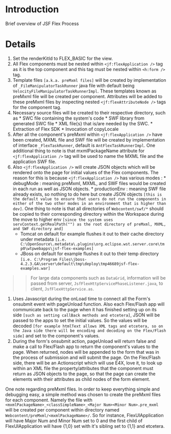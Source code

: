 # Introduction #

Brief overview of JSF Flex Process


# Details #
  1. Set the renderKitId to FLEX\_BASIC for the view.
  1. All Flex components must be nested within `<jf:flexApplication />` tag as it is the top component and this tag must be nested within `<h:form />` tag.
  1. Template files `[a.k.a. preMxml files]` will be created by implementation of `_FileManipulatorTaskRunner` java file with default being `VelocityFileManipulatorTaskRunnerImpl`. These templates known as preMxml file will be created per component. Attributes will be added to these preMxml files by inspecting nested `<jf:flexAttributeNode />` tags for the component tag.
  1. Necessary source files will be created to their respective directory, such as
    * SWC file containing the system's code
    * SWF library from generated SWC file
    * XML file{s} that is/are needed by the SWC.
    * Extraction of Flex SDK
    * Invocation of copyLocale
  1. After all the component's preMxml within `<jf:flexApplication />` have been created, MXML file and SWF file will be created by implementation of interface `_FlexTaskRunner`, default is `AntFlexTaskRunnerImpl`. One additional thing to note is that mxmlPackageName attribute for `<jf:flexApplication />` tag will be used to name the MXML file and the application SWF file.
  1. Also `<jf:flexApplication />` will create JSON objects which will be rendered onto the page for initial values of the Flex components. The reason for this is because `<jf:flexApplication />` has various modes :
    * debugMode : meaning preMxml, MXML, and SWF files would be created in each run as well as JSON objects.
    * productionEnv : meaning SWF file already exists, so nothing to do here but create JSON objects `[this is the default value to ensure that users do not run the components in either of the two other modes in an environment that is higher than dev]`. One thing to note is that all directories of `Webcontent/swf/*` should be copied to their corresponding directory within the Workspace during the move to higher env `[since the system uses servContext.getRealPath("") as the root directory of preMxml, MXML, and SWF directory and]`
      * Tomcat on default for example flushes it out to their cache directory under metadata `[i.e. C:\OpenSource\.metadata\.plugins\org.eclipse.wst.server.core\tmp0\wtpwebapps\jsf-flex-examples]`
      * JBoss on default for example flushes it out to their temp directory `[i.e. C:\Program Files\jboss-4.2.3.GA\server\default\tmp\deploy\tmp46689jsf-flex-examples.war]`
> > For large data components such as `DataGrid`, information will be passed from server, `JsfFlexHttpServicePhaseListener.java`, to client, `JsfFlexHttpService.as`.
  1. Uses Javascript during the onLoad time to connect all the Form's onsubmit event with pageUnload function. Also each Flex/Flash app will communicate back to the page when it has finished setting up on its side `[such as setting callBack methods and etcetera]`, JSON will be passed to the apps to set the initial values. So the values will be decoded `[for example htmlText allows XML tags and etcetera, so on the Java side there will be encoding and decoding on the Flex/Flash side]` and set to the component's values.
  1. During the form's onsubmit action, pageUnload will return false and make a call to Flex/Flash app to return the component's values to the page. When returned, nodes will be appended to the form that was in the process of submission and will submit the page. On the Flex/Flash side, there will be an Actionscript which will use E4X, love it, to look up within an XML file the property/attributes that the component must return as JSON objects to the page, so that the page can create the elements with their attributes as child nodes of the form element.

One note regarding preMxml files. In order to keep everything simple and debugging easy, a simple method was chosen to create the preMxml files for each component. Namely the file with `<mxmlPackageName>_<classSimpleName>_<Major Num><Minor Num>.pre_mxml` will be created per component within directory named `Webcontent/preMxml/<mxmlPackageName>/`. So for instance, FlexUIApplication will have Major Num and Minor Num set to 0 and the first child of FlexUIApplication will have {1,0} set with it's sibling set to {1,1} and etcetera.